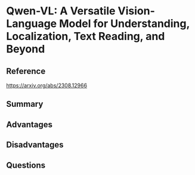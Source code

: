 # Qwen-VL: A Versatile Vision-Language Model for Understanding, Localization, Text Reading, and Beyond
## Reference

https://arxiv.org/abs/2308.12966

## Summary

## Advantages

## Disadvantages

## Questions
